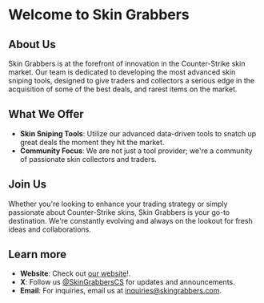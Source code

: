 # Welcome to Skin Grabbers

## About Us

Skin Grabbers is at the forefront of innovation in the Counter-Strike skin market. Our team is dedicated to developing the most advanced skin sniping tools, designed to give traders and collectors a serious edge in the acquisition of some of the best deals, and rarest items on the market.

## What We Offer

-   **Skin Sniping Tools**: Utilize our advanced data-driven tools to snatch up great deals the moment they hit the market.
-   **Community Focus**: We are not just a tool provider; we're a community of passionate skin collectors and traders.

## Join Us

Whether you're looking to enhance your trading strategy or simply passionate about Counter-Strike skins, Skin Grabbers is your go-to destination. We're constantly evolving and always on the lookout for fresh ideas and collaborations.

## Learn more

-   **Website**: Check out [our website](https://skingrabbers.com)!.
-   **X**: Follow us [@SkinGrabbersCS](https://twitter.com/SkinGrabbersCS) for updates and announcements.
-   **Email**: For inquiries, email us at [inquiries@skingrabbers.com](mailto:inquiries@skingrabbers.com).

